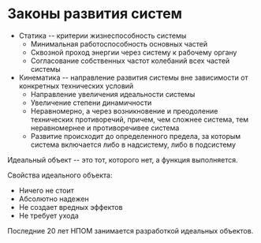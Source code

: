 
# Законы развития систем

- Статика -- критерии жизнеспособность системы
  - Минимальная работоспособность основных частей
  - Сквозной проход энергии через систему к рабочему органу
  - Согласование собственных частот колебаний всех частей системы
- Кинематика -- направление развития системы вне зависимости от конкретных технических условий
  - Направление увеличения идеальности системы
  - Увеличение степени динамичности
  - Неравномерно, а через возникновение и преодоление технических противоречий, причем, чем сложнее система, тем неравномернее и противоречивее система
  - Развитие происходит до определенного предела, за которым система включается либо в надсистему, либо в подсистему


Идеальный объект -- это тот, которого нет, а функция выполняется.

Свойства идеального объекта:

- Ничего не стоит
- Абсолютно надежен
- Не создает вредных эффектов
- Не требует ухода

Последние 20 лет НПОМ занимается разработкой идеальных объектов.

